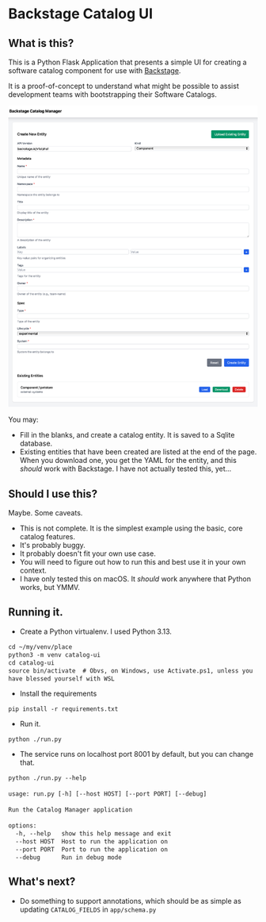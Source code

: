 # Backstage Catalog UI

## What is this?

This is a Python Flask Application that presents a simple UI for creating a software catalog component for use with [Backstage](https://backstage.spotify.com).

It is a proof-of-concept to understand what might be possible to assist development teams with bootstrapping their Software Catalogs.

![A screenshot of the application.](docs/images/screenshot.png "Screenshot")

You may:
- Fill in the blanks, and create a catalog entity. It is saved to a Sqlite database.
- Existing entities that have been created are listed at the end of the page. When you download one, you get the YAML for the entity, and this *should* work with Backstage. I have not actually tested this, yet...

## Should I use this?
Maybe. Some caveats.

- This is not complete. It is the simplest example using the basic, core catalog features.
- It's probably buggy.
- It probably doesn't fit your own use case.
- You will need to figure out how to run this and best use it in your own context.
- I have only tested this on macOS. It *should* work anywhere that Python works, but YMMV.

## Running it.
- Create a Python virtualenv. I used Python 3.13.

``` shell
cd ~/my/venv/place
python3 -m venv catalog-ui
cd catalog-ui
source bin/activate  # Obvs, on Windows, use Activate.ps1, unless you have blessed yourself with WSL
```

- Install the requirements

``` shell
pip install -r requirements.txt
```

- Run it.

``` shell
python ./run.py
```

- The service runs on localhost port 8001 by default, but you can change that.

``` shell
python ./run.py --help

usage: run.py [-h] [--host HOST] [--port PORT] [--debug]

Run the Catalog Manager application

options:
  -h, --help   show this help message and exit
  --host HOST  Host to run the application on
  --port PORT  Port to run the application on
  --debug      Run in debug mode
```


## What's next?
- Do something to support annotations, which should be as simple as updating `CATALOG_FIELDS` in `app/schema.py`
